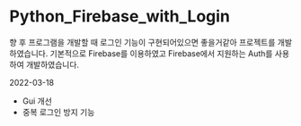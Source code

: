 # Python_Firebase_with_Login
향 후 프로그램을 개발할 때 로그인 기능이 구현되어있으면 좋을거같아 프로젝트를 개발하였습니다.
기본적으로 Firebase를 이용하였고 Firebase에서 지원하는 Auth를 사용하여 개발하였습니다.


2022-03-18
- Gui 개선
- 중복 로그인 방지 기능
